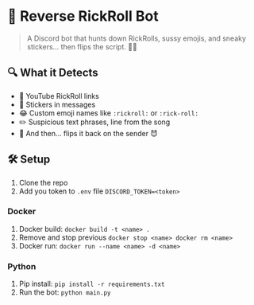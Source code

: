 # 🤖 Reverse RickRoll Bot

> A Discord bot that hunts down RickRolls, sussy emojis, and sneaky stickers… then flips the script. 🔁💥

## 🔍 What it Detects

- 🎥 YouTube RickRoll links
- 🧾 Stickers in messages
- 😂 Custom emoji names like `:rickroll:` or `:rick-roll:`
- ✏️ Suspicious text phrases, line from the song
- 🔁 And then... flips it back on the sender 😈

## 🛠 Setup
1. Clone the repo
2. Add you token to `.env` file `DISCORD_TOKEN=<token>`

### Docker
1. Docker build: `docker build -t <name> .`
2. Remove and stop previous `docker stop <name> docker rm <name>`
3. Docker run: `docker run --name <name> -d <name>`

### Python
1. Pip install: `pip install -r requirements.txt`
2. Run the bot: `python main.py`
